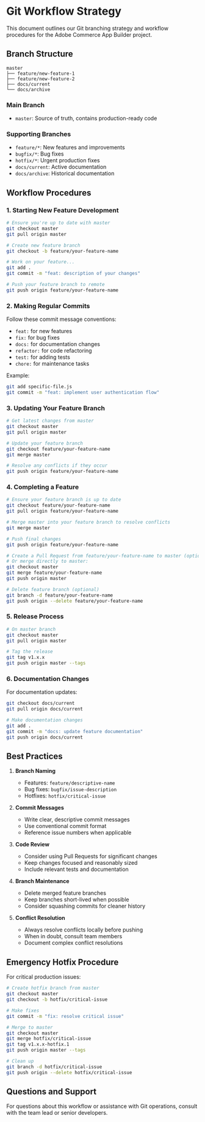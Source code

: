 # Git Workflow Strategy

This document outlines our Git branching strategy and workflow procedures for the Adobe Commerce App Builder project.

## Branch Structure

```text
master
├── feature/new-feature-1
├── feature/new-feature-2
├── docs/current
└── docs/archive
```

### Main Branch

- `master`: Source of truth, contains production-ready code

### Supporting Branches

- `feature/*`: New features and improvements
- `bugfix/*`: Bug fixes
- `hotfix/*`: Urgent production fixes
- `docs/current`: Active documentation
- `docs/archive`: Historical documentation

## Workflow Procedures

### 1. Starting New Feature Development

```bash
# Ensure you're up to date with master
git checkout master
git pull origin master

# Create new feature branch
git checkout -b feature/your-feature-name

# Work on your feature...
git add .
git commit -m "feat: description of your changes"

# Push your feature branch to remote
git push origin feature/your-feature-name
```

### 2. Making Regular Commits

Follow these commit message conventions:

- `feat:` for new features
- `fix:` for bug fixes
- `docs:` for documentation changes
- `refactor:` for code refactoring
- `test:` for adding tests
- `chore:` for maintenance tasks

Example:

```bash
git add specific-file.js
git commit -m "feat: implement user authentication flow"
```

### 3. Updating Your Feature Branch

```bash
# Get latest changes from master
git checkout master
git pull origin master

# Update your feature branch
git checkout feature/your-feature-name
git merge master

# Resolve any conflicts if they occur
git push origin feature/your-feature-name
```

### 4. Completing a Feature

```bash
# Ensure your feature branch is up to date
git checkout feature/your-feature-name
git pull origin feature/your-feature-name

# Merge master into your feature branch to resolve conflicts
git merge master

# Push final changes
git push origin feature/your-feature-name

# Create a Pull Request from feature/your-feature-name to master (optional)
# Or merge directly to master:
git checkout master
git merge feature/your-feature-name
git push origin master

# Delete feature branch (optional)
git branch -d feature/your-feature-name
git push origin --delete feature/your-feature-name
```

### 5. Release Process

```bash
# On master branch
git checkout master
git pull origin master

# Tag the release
git tag v1.x.x
git push origin master --tags
```

### 6. Documentation Changes

For documentation updates:

```bash
git checkout docs/current
git pull origin docs/current

# Make documentation changes
git add .
git commit -m "docs: update feature documentation"
git push origin docs/current
```

## Best Practices

1. **Branch Naming**
   - Features: `feature/descriptive-name`
   - Bug fixes: `bugfix/issue-description`
   - Hotfixes: `hotfix/critical-issue`

2. **Commit Messages**
   - Write clear, descriptive commit messages
   - Use conventional commit format
   - Reference issue numbers when applicable

3. **Code Review**
   - Consider using Pull Requests for significant changes
   - Keep changes focused and reasonably sized
   - Include relevant tests and documentation

4. **Branch Maintenance**
   - Delete merged feature branches
   - Keep branches short-lived when possible
   - Consider squashing commits for cleaner history

5. **Conflict Resolution**
   - Always resolve conflicts locally before pushing
   - When in doubt, consult team members
   - Document complex conflict resolutions

## Emergency Hotfix Procedure

For critical production issues:

```bash
# Create hotfix branch from master
git checkout master
git checkout -b hotfix/critical-issue

# Make fixes
git commit -m "fix: resolve critical issue"

# Merge to master
git checkout master
git merge hotfix/critical-issue
git tag v1.x.x-hotfix.1
git push origin master --tags

# Clean up
git branch -d hotfix/critical-issue
git push origin --delete hotfix/critical-issue
```

## Questions and Support

For questions about this workflow or assistance with Git operations, consult with the team lead or senior developers.
